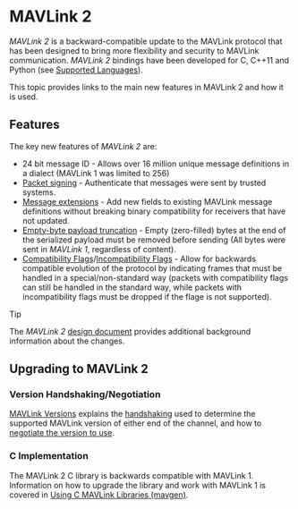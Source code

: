 # MAVLink 2

_MAVLink 2_ is a backward-compatible update to the MAVLink protocol that has been designed to bring more flexibility and security to MAVLink communication.
_MAVLink 2_ bindings have been developed for C, C++11 and Python (see [Supported Languages](../README.md#supported_languages)).

This topic provides links to the main new features in MAVLink 2 and how it is used.

## Features

The key new features of _MAVLink 2_ are:

- 24 bit message ID - Allows over 16 million unique message definitions in a dialect (MAVLink 1 was limited to 256)
- [Packet signing](../guide/message_signing.md) - Authenticate that messages were sent by trusted systems.
- [Message extensions](../guide/define_xml_element.md#message_extensions) - Add new fields to existing MAVLink message definitions without breaking binary compatibility for receivers that have not updated.
- [Empty-byte payload truncation](../guide/serialization.md#payload_truncation) - Empty (zero-filled) bytes at the end of the serialized payload must be removed before sending (All bytes were sent in _MAVLink 1_, regardless of content).
- [Compatibility Flags](../guide/serialization.md#compat_flags)/[Incompatibility Flags](../guide/serialization.md#incompat_flags) - Allow for backwards compatible evolution of the protocol by indicating frames that must be handled in a special/non-standard way (packets with compatibility flags can still be handled in the standard way, while packets with incompatibility flags must be dropped if the flage is not supported).

> [!TIP]
> The _MAVLink 2_ [design document](https://docs.google.com/document/d/1XtbD0ORNkhZ8eKrsbSIZNLyg9sFRXMXbsR2mp37KbIg/edit?usp=sharing) provides additional background information about the changes.

## Upgrading to MAVLink 2

### Version Handshaking/Negotiation

[MAVLink Versions](../guide/mavlink_version.md) explains the [handshaking](../guide/mavlink_version.md#version_handshaking) used to determine the supported MAVLink version of either end of the channel, and how to [negotiate the version to use](../guide/mavlink_version.md#negotiating_versions).

### C Implementation

The MAVLink 2 C library is backwards compatible with MAVLink 1.
Information on how to upgrade the library and work with MAVLink 1 is covered in [Using C MAVLink Libraries (mavgen)](../mavgen_c/README.md).
